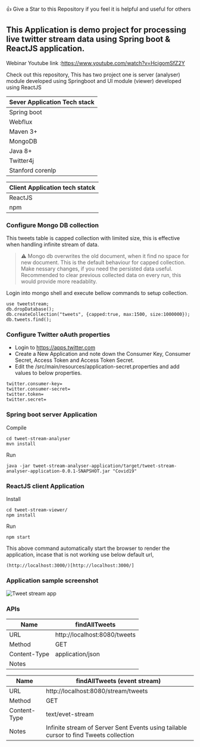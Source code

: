 :+1: Give a Star to this Repository if you feel it is helpful and useful for others
## This Application is demo project for processing live twitter stream data using Spring boot & ReactJS application.
Webinar Youtube link :https://www.youtube.com/watch?v=HcigomSfZ2Y

Check out this repository, 
This has two project one is server (analyser) module developed using Springboot and UI module (viewer) developed using ReactJS

| Sever Application Tech stack |
|---|
| Spring boot|
| Webflux |
| Maven 3+|
| MongoDB |
| Java 8+ |
| Twitter4j |
| Stanford corenlp|

| Client Application tech statck |
|---|
| ReactJS | 
| npm |

### Configure Mongo DB collection

This tweets table is capped collection with limited size, this is effective when handling infinite stream of data.
> :warning: Mongo db overwrites the old document, when it find no space for new document. This is the default behaviour for capped collection. Make nessary changes, if you need the persisted data useful.
Recommended to clear previous collected data on every run, this would provide more readablity.


Login into mongo shell and execute bellow commands to setup collection.

```
use tweetstream;
db.dropDatabase();
db.createCollection("tweets", {capped:true, max:1500, size:1000000});
db.tweets.find();
```


### Configure Twitter oAuth properties

- Login to https://apps.twitter.com
- Create a New Application and note down the Consumer Key, Consumer Secret, Access Token and Access Token Secret.
- Edit the /src/main/resources/application-secret.properties and add values to below properties.
```
twitter.consumer-key=
twitter.consumer-secret=
twitter.token=
twitter.secret=
```


### Spring boot server Application
Compile
```
cd tweet-stream-analyser
mvn install
```
Run
```
java -jar tweet-stream-analyser-application/target/tweet-stream-analyser-application-0.0.1-SNAPSHOT.jar "Covid19"
```

### ReactJS client Application 
Install
```
cd tweet-stream-viewer/
npm install
```
Run
```
npm start
```
This above command automatically start the browser to render the application, incase that is not working use below default url,
```
(http://localhost:3000/)[http://localhost:3000/]
```
### Application sample screenshot
![Tweet stream app](http://ranraj.github.io/app_screenshots/covid_tweet_analyser_medium.png)

### APIs
|Name| findAllTweets |
|---|---|
|URL | http://localhost:8080/tweets|
|Method | GET |
|Content-Type | application/json|
|Notes|| 


|Name| findAllTweets (event stream) |
|---|---|
|URL | http://localhost:8080/stream/tweets|
|Method | GET |
|Content-Type | text/evet-stream|
|Notes|Infinite stream of Server Sent Events using tailable cursor to find Tweets collection|
